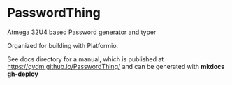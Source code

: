 # PasswordThing
Atmega 32U4 based Password generator and typer

Organized for building with Platformio.

See docs directory for a manual, which is published at 
https://qvdm.github.io/PasswordThing/
and can be generated with **mkdocs gh-deploy**


